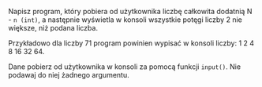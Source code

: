 Napisz program, który pobiera od użytkownika liczbę całkowita dodatnią N - `n (int)`, a następnie wyświetla w konsoli wszystkie potęgi liczby 2 nie większe, niż podana liczba. 

Przykładowo dla liczby 71 program powinien wypisać w konsoli liczby: 1 2 4 8 16 32 64.

Dane pobierz od użytkownika w konsoli za pomocą funkcji `input()`. Nie podawaj do niej żadnego argumentu.
